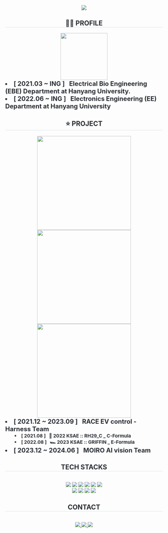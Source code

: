 <div align= "center">
    <img src="https://capsule-render.vercel.app/api?type=waving&color=0:91d996,100:4bfbd8&height=120&text=MINHA%20GITHUB&animation=&fontColor=db24ba&fontSize=40" />
    </div>
    <div align= "center"> 
    <h2 style="border-bottom: 1px solid #d8dee4; color: #282d33;"> 👩‍🔧 PROFILE </h2>  
        <img src="https://www.hanyang.ac.kr/html-repositories/images/custom/introduction/img_hy0104_02_0102.png" height = '150px'>
        <div align="left">  
        <div style="font-weight: 700; font-size: 20px; text-align: left; color: #282d33;"> </div> 
        <div style="font-weight: 700; font-size: 20px; text-align: left; color: #282d33;"> <li> <b>[ 2021.03 ~ ING ]</b>&nbsp&nbsp Electrical Bio Engineering (EBE) Department at Hanyang University. </div> 
        <div style="font-weight: 700; font-size: 20px; text-align: left; color: #282d33;"> <li> <b>[ 2022.06 ~ ING ]</b>&nbsp&nbsp Electronics Engineering (EE) Department at Hanyang University </div> 
        <div align= "center">
        <h2 style="border-bottom: 1px solid #d8dee4; color: #282d33;">⭐ PROJECT </h2> 
            <img src="https://github.com/Minha-Song/Minha-Song/assets/114575723/5eadcaba-d908-404b-9c58-33001704044c" height = '300px'>
            <img src="https://github.com/Minha-Song/Minha-Song/assets/114575723/83497be1-41fe-442d-a1e3-00025fec5573" height = '300px'>
            <img src="https://github.com/Minha-Song/Minha-Song/assets/114575723/91b08eff-0341-451c-8eec-93f647f1a5b5" height = '300px'>
        <div align="left">
        <div style="font-weight: 700; font-size: 20px; text-align: left; color: #282d33;">
            <li> <b>[ 2021.12 ~ 2023.09 ]</b>&nbsp&nbsp RACE EV control - Harness Team </li>
        </div>
        <div style="font-weight: 700; font-size: 15px; text-align: left; margin-left: 30px; color: #282d33;">
            <li> <b>[ 2021.08 ]</b>&nbsp&nbsp 🏅 2022 KSAE :: RH29_C _ C-Formula </li>
        </div>
        <div style="font-weight: 700; font-size: 15px; text-align: left; margin-left: 30px; color: #282d33;">
            <li> <b>[ 2022.08 ]</b>&nbsp&nbsp 🏎️ 2023 KSAE :: GRIFFIN _ E-Formula  </li>
        </div>
        <div style="font-weight: 700; font-size: 20px; text-align: left; color: #282d33;">
            <li> <b>[ 2023.12 ~ 2024.06 ]</b>&nbsp&nbsp MOIRO AI vision Team </li>
        </div>
        <div align= "center">
    <h2 style="border-bottom: 1px solid #d8dee4; color: #282d33;"> TECH STACKS </h2> <br> 
    <div style="margin: 0 auto; text-align: center;" align= "center"> <img src="https://img.shields.io/badge/C++-00599C?style=for-the-badge&logo=C%2B%2B&logoColor=white">
          <img src="https://img.shields.io/badge/C-A8B9CC?style=for-the-badge&logo=C&logoColor=white">
          <img src="https://img.shields.io/badge/Git-F05032?style=for-the-badge&logo=Git&logoColor=white">
          <img src="https://img.shields.io/badge/ROS-00599C?style=for-the-badge&logo=ROS&logoColor=white">
          <img src="https://img.shields.io/badge/GitHub Pages-222222?style=for-the-badge&logo=GitHub Pages&logoColor=white">
          <img src="https://img.shields.io/badge/Flask-000000?style=for-the-badge&logo=Flask&logoColor=white">
          <br/><img src="https://img.shields.io/badge/HTML5-E34F26?style=for-the-badge&logo=HTML5&logoColor=white">
          <img src="https://img.shields.io/badge/Matlab-0076a8?style=for-the-badge&logo=Matlab&logoColor=white">
          <img src="https://img.shields.io/badge/Python-3776AB?style=for-the-badge&logo=Python&logoColor=white">
          <img src="https://img.shields.io/badge/PyTorch-EE4C2C?style=for-the-badge&logo=PyTorch&logoColor=white">
          </div>
    </div>
    <div align= "center">
    <h2 style="border-bottom: 1px solid #d8dee4; color: #282d33;"> CONTACT </h2> <br> 
    <div align= "center"> 
        <a href=https://blog.naver.com/alsgk0404> <img src="https://img.shields.io/badge/Naver-03C75A?style=for-the-badge&logo=Naver&logoColor=white&link=https://blog.naver.com/alsgk0404">
        <a href=https://www.instagram.com/choco.song_ii?igsh=MTJ6NndscDg4YzBybQ%3D%3D&utm_source=qr> <img src="https://img.shields.io/badge/Instagram-E4405F?style=for-the-badge&logo=Instagram&logoColor=white&link=chocosonng.iii"> </a>
        <a href=mailto:alsgk0404@gmail.com> <img src="https://img.shields.io/badge/Gmail-EA4335?style=for-the-badge&logo=Gmail&logoColor=white&link=mailto:"> </a>
          </div>  <br> 
    <div align= "center">  </div> 
    </div>
    <div align= "center"> 

